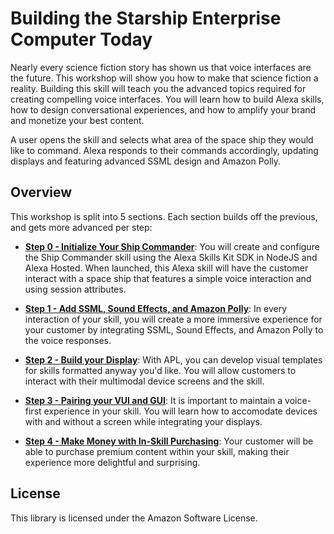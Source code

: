# Building the Starship Enterprise Computer Today

Nearly every science fiction story has shown us that voice interfaces are the future. This workshop will show you how to make that science fiction a reality. Building this skill will teach you the advanced topics required for creating compelling voice interfaces. You will learn how to build Alexa skills, how to design conversational experiences, and how to amplify your brand and monetize your best content.

A user opens the skill and selects what area of the space ship they would like to command. Alexa responds to their commands accordingly, updating displays and featuring advanced SSML design and Amazon Polly. 

## Overview

This workshop is split into 5 sections. Each section builds off the previous, and gets more advanced per step:

- [**Step 0 - Initialize Your Ship Commander**](): You will create and configure the Ship Commander skill using the Alexa Skills Kit SDK in NodeJS and Alexa Hosted. When launched, this Alexa skill will have the customer interact with a space ship that features a simple voice interaction and using session attributes.

- [**Step 1 - Add SSML, Sound Effects, and Amazon Polly**](): In every interaction of your skill, you will create a more immersive experience for your customer by integrating SSML, Sound Effects, and Amazon Polly to the voice responses.

- [**Step 2 - Build your Display**]( ): With APL, you can develop visual templates for skills formatted anyway you'd like. You will allow customers to interact with their multimodal device screens and the skill.

- [**Step 3 - Pairing your VUI and GUI**]( ): It is important to maintain a voice-first experience in your skill. You will learn how to accomodate devices with and without a screen while integrating your displays.

- [**Step 4 - Make Money with In-Skill Purchasing**]( ): Your customer will be able to purchase premium content within your skill, making their experience more delightful and surprising.

## License

This library is licensed under the Amazon Software License.